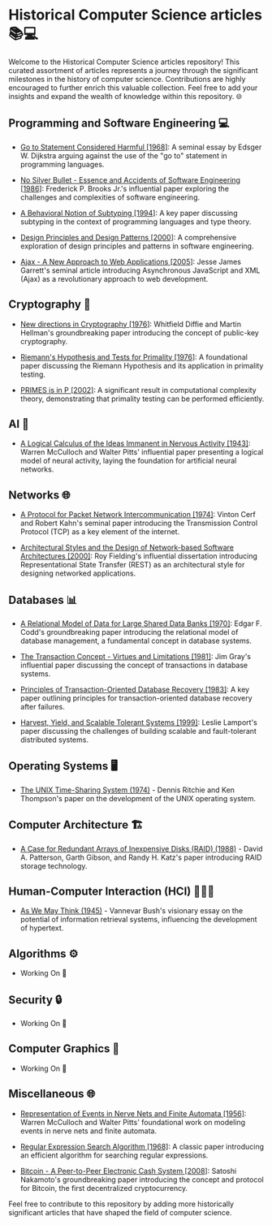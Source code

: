 # Historical Computer Science articles 📚💻

Welcome to the Historical Computer Science articles repository! This curated assortment of articles represents a journey through the significant milestones in the history of computer science. Contributions are highly encouraged to further enrich this valuable collection. Feel free to add your insights and expand the wealth of knowledge within this repository. 🌐

## Programming and Software Engineering 💻

- [Go to Statement Considered Harmful [1968]](./Programming%20and%20Software%20Engineering/Go%20To%20Statement%20Considered%20Harmful.pdf): A seminal essay by Edsger W. Dijkstra arguing against the use of the "go to" statement in programming languages.

- [No Silver Bullet - Essence and Accidents of Software Engineering [1986]](./Programming%20and%20Software%20Engineering/No%20Silver%20Bullet%20-%20Essence%20and%20Accidents%20of%20Software%20Engineering.pdf): Frederick P. Brooks Jr.'s influential paper exploring the challenges and complexities of software engineering.

- [A Behavioral Notion of Subtyping [1994]](./Programming%20and%20Software%20Engineering/A%20Behavioral%20Notion%20of%20Subtyping.pdf): A key paper discussing subtyping in the context of programming languages and type theory.

- [Design Principles and Design Patterns [2000]](./Programming%20and%20Software%20Engineering//Design%20Principles%20and%20Design%20Patterns.pdf): A comprehensive exploration of design principles and patterns in software engineering.

- [Ajax - A New Approach to Web Applications [2005]](./Programming%20and%20Software%20Engineering//Ajax-%20A%20New%20Approach%20to%20Web%20Applications.pdf): Jesse James Garrett's seminal article introducing Asynchronous JavaScript and XML (Ajax) as a revolutionary approach to web development.

## Cryptography 🔐

- [New directions in Cryptography [1976]](./Cryptography/New%20Directions%20in%20Cryptography.pdf): Whitfield Diffie and Martin Hellman's groundbreaking paper introducing the concept of public-key cryptography.

- [Riemann's Hypothesis and Tests for Primality [1976]](./Cryptography/Riemann's%20hypothesis%20and%20tests%20for%20primality.pdf): A foundational paper discussing the Riemann Hypothesis and its application in primality testing.

- [PRIMES is in P [2002]](./Cryptography/PRIMES%20is%20in%20P.pdf): A significant result in computational complexity theory, demonstrating that primality testing can be performed efficiently.

## AI 🤖

- [A Logical Calculus of the Ideas Immanent in Nervous Activity [1943]](./AI/A%20logical%20calculus%20of%20the%20ideas%20immanent%20in%20nervous%20activity.pdf): Warren McCulloch and Walter Pitts' influential paper presenting a logical model of neural activity, laying the foundation for artificial neural networks.

## Networks 🌐

- [A Protocol for Packet Network Intercommunication [1974]](./Networks/A%20Protocol%20for%20Packet%20Network%20Intercommunication.pdf): Vinton Cerf and Robert Kahn's seminal paper introducing the Transmission Control Protocol (TCP) as a key element of the internet.

- [Architectural Styles and the Design of Network-based Software Architectures [2000]](./Networks/Architectural%20Styles%20and%20the%20Design%20of%20Network-based%20Software%20Architectures.pdf): Roy Fielding's influential dissertation introducing Representational State Transfer (REST) as an architectural style for designing networked applications.

## Databases 📊

- [A Relational Model of Data for Large Shared Data Banks [1970]](./Databases/A%20Relational%20Model%20of%20Data%20for%20Large%20Shared%20Data%20Banks.pdf): Edgar F. Codd's groundbreaking paper introducing the relational model of database management, a fundamental concept in database systems.

- [The Transaction Concept - Virtues and Limitations [1981]](./Databases/The%20Transaction%20Concept%20-%20Virtues%20and%20Limitations.pdf): Jim Gray's influential paper discussing the concept of transactions in database systems.

- [Principles of Transaction-Oriented Database Recovery [1983]](./Databases/Principles%20of%20transaction-oriented%20database%20recovery.pdf): A key paper outlining principles for transaction-oriented database recovery after failures.

- [Harvest, Yield, and Scalable Tolerant Systems [1999]](./Databases/Harvest,%20yield,%20and%20scalable%20tolerant%20systems.pdf): Leslie Lamport's paper discussing the challenges of building scalable and fault-tolerant distributed systems.

## Operating Systems 🖥️

- [The UNIX Time-Sharing System (1974)](./Operating%20Systems/The%20UNIX%20Time-Sharing%20System.pdf) - Dennis Ritchie and Ken Thompson's paper on the development of the UNIX operating system.

## Computer Architecture 🏗️

- [A Case for Redundant Arrays of Inexpensive Disks (RAID) (1988)](./Computer%20Architecture/A%20Case%20for%20Redundant%20Arrays%20of%20Inexpensive%20Disks%20(RAID).pdf) - David A. Patterson, Garth Gibson, and Randy H. Katz's paper introducing RAID storage technology.

## Human-Computer Interaction (HCI) 👩🏽‍💻

- [As We May Think (1945)](./HCI/As%20We%20May%20Think.pdf) - Vannevar Bush's visionary essay on the potential of information retrieval systems, influencing the development of hypertext.

## Algorithms ⚙️

- Working On 🚧

## Security 🔒

- Working On 🚧

## Computer Graphics 🎨

- Working On 🚧

## Miscellaneous 🌐

- [Representation of Events in Nerve Nets and Finite Automata [1956]](./Miscellaneous/Representation%20of%20Events%20in%20Nerve%20Nets%20and%20Finite%20Automata.pdf): Warren McCulloch and Walter Pitts' foundational work on modeling events in nerve nets and finite automata.

- [Regular Expression Search Algorithm [1968]](./Miscellaneous/%20Regular%20Expression%20Search%20Algorithm.pdf): A classic paper introducing an efficient algorithm for searching regular expressions.

- [Bitcoin - A Peer-to-Peer Electronic Cash System [2008]](./Miscellaneous/Bitcoin%20-%20A%20Peer-to-Peer%20Electronic%20Cash%20System.pdf): Satoshi Nakamoto's groundbreaking paper introducing the concept and protocol for Bitcoin, the first decentralized cryptocurrency.

Feel free to contribute to this repository by adding more historically significant articles that have shaped the field of computer science.
